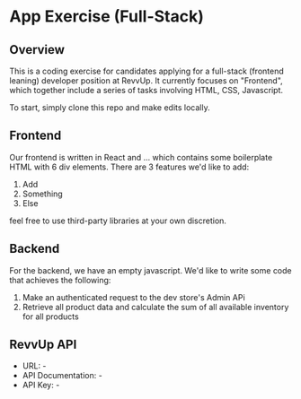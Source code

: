 # App Exercise (Full-Stack)
## Overview
This is a coding exercise for candidates applying for a full-stack (frontend leaning) developer position at RevvUp. It currently focuses on "Frontend", which together include a series of tasks involving HTML, CSS, Javascript.

To start, simply clone this repo and make edits locally.


## Frontend
Our frontend is written in React and ... which contains some boilerplate HTML with 6 div elements. There are 3 features we'd like to add:

1. Add 
2. Something
3. Else

feel free to use third-party libraries at your own discretion.

## Backend
For the backend, we have an empty javascript. We'd like to write some code that achieves the following:

1. Make an authenticated request to the dev store's Admin APi
2. Retrieve all product data and calculate the sum of all available inventory for all products


## RevvUp API

* URL: -
* API Documentation: -
* API Key: -
